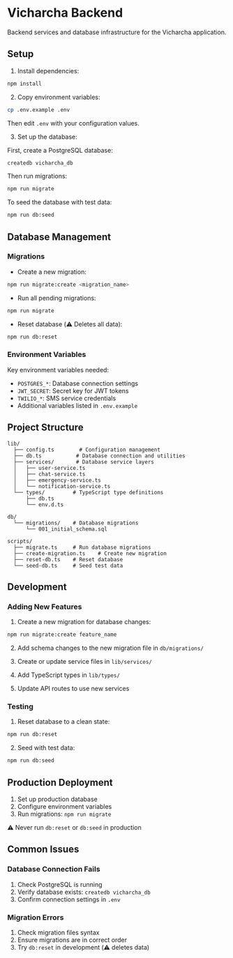 # Vicharcha Backend

Backend services and database infrastructure for the Vicharcha application.

## Setup

1. Install dependencies:
```bash
npm install
```

2. Copy environment variables:
```bash
cp .env.example .env
```
Then edit `.env` with your configuration values.

3. Set up the database:

First, create a PostgreSQL database:
```bash
createdb vicharcha_db
```

Then run migrations:
```bash
npm run migrate
```

To seed the database with test data:
```bash
npm run db:seed
```

## Database Management

### Migrations

- Create a new migration:
```bash
npm run migrate:create <migration_name>
```

- Run all pending migrations:
```bash
npm run migrate
```

- Reset database (⚠️ Deletes all data):
```bash
npm run db:reset
```

### Environment Variables

Key environment variables needed:

- `POSTGRES_*`: Database connection settings
- `JWT_SECRET`: Secret key for JWT tokens
- `TWILIO_*`: SMS service credentials
- Additional variables listed in `.env.example`

## Project Structure

```
lib/
  ├── config.ts        # Configuration management
  ├── db.ts           # Database connection and utilities
  ├── services/       # Database service layers
  │   ├── user-service.ts
  │   ├── chat-service.ts
  │   ├── emergency-service.ts
  │   └── notification-service.ts
  └── types/         # TypeScript type definitions
      ├── db.ts
      └── env.d.ts

db/
  └── migrations/    # Database migrations
      └── 001_initial_schema.sql

scripts/
  ├── migrate.ts     # Run database migrations
  ├── create-migration.ts    # Create new migration
  ├── reset-db.ts    # Reset database
  └── seed-db.ts     # Seed test data
```

## Development

### Adding New Features

1. Create a new migration for database changes:
```bash
npm run migrate:create feature_name
```

2. Add schema changes to the new migration file in `db/migrations/`

3. Create or update service files in `lib/services/`

4. Add TypeScript types in `lib/types/`

5. Update API routes to use new services

### Testing

1. Reset database to a clean state:
```bash
npm run db:reset
```

2. Seed with test data:
```bash
npm run db:seed
```

## Production Deployment

1. Set up production database
2. Configure environment variables
3. Run migrations: `npm run migrate`

⚠️ Never run `db:reset` or `db:seed` in production

## Common Issues

### Database Connection Fails

1. Check PostgreSQL is running
2. Verify database exists: `createdb vicharcha_db`
3. Confirm connection settings in `.env`

### Migration Errors

1. Check migration files syntax
2. Ensure migrations are in correct order
3. Try `db:reset` in development (⚠️ deletes data)
